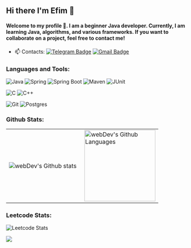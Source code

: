 ## Hi there I'm Efim 👋

#### Welcome to my profile 👀. I am a beginner Java developer. Currently, I am learning Java, algorithms, and various frameworks. If you want to collaborate on a project, feel free to contact me!

- :mailbox: Contacts: [![Telegram Badge](https://img.shields.io/badge/-otttisss-blue?style=flat&logo=Telegram&logoColor=white)](https://t.me/otttisss) [![Gmail Badge](https://img.shields.io/badge/-Gmail-red?style=flat&logo=Gmail&logoColor=white)](mailto:efimotis@gmail.com)

### Languages and Tools:

![Java](https://img.shields.io/badge/Java-1E7775?style=for-the-badge&logo=java&logoColor=E9D54D)
![Spring](https://img.shields.io/badge/-Spring-1E7775?style=for-the-badge&logo=Spring)
![Spring Boot](https://img.shields.io/badge/-Spring_boot-1E7775?style=for-the-badge&logo=SpringBoot)
![Maven](https://img.shields.io/badge/-Maven-1E7775?style=for-the-badge&logo=apache&logoColor=6296CC)
![JUnit](https://img.shields.io/badge/-JUnit5-1E7775?style=for-the-badge&logo=JUnit5&logoColor=F88C00)


![C](https://img.shields.io/badge/-C-1E7775?style=for-the-badge&logo=C&logoColor=6296CC)
![C++](https://img.shields.io/badge/-C++-1E7775?style=for-the-badge&logo=C%2b%2b&logoColor=6296CC)


![Git](https://img.shields.io/badge/-GIT-1E7775?style=for-the-badge&logo=GIT&logoColor=F88C00)
![Postgres](https://img.shields.io/badge/-PostgreSQL-1E7775?style=for-the-badge&logo=PostgreSQL&logoColor=6296CC)

### Github Stats:

<table>
  <tr>
    <td>
      <img align="left" src="http://github-readme-streak-stats.herokuapp.com?user=otttisss&theme=dark&background=000000" alt="webDev's Github stats" />
    </td>
    <td>
      <img height="195px" align="right" alt="webDev's Github Languages" src="https://github-readme-stats-sigma-five.vercel.app/api/top-langs/?username=otttisss&layout=compact&theme=vision-friendly-dark" />
    </td>
  </tr>
</table>


### Leetcode Stats:

![Leetcode Stats](https://leetcard.jacoblin.cool/otttisss?theme=dark)

<p align="left">
  <a href="#">
      <img src="https://api.visitorbadge.io/api/VisitorHit?user=otttisss&repo=otttisss&countColor=%237B1E7A" />
   </a>
</p>


